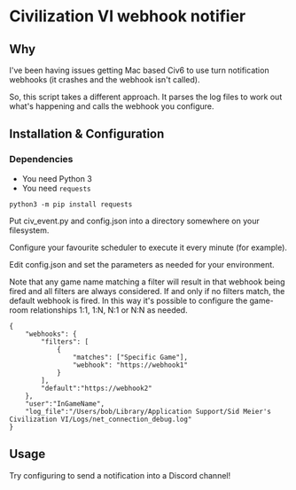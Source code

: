 # Civilization VI webhook notifier

## Why

I've been having issues getting Mac based Civ6 to use turn notification webhooks (it crashes and the webhook isn't called). 

So, this script takes a different approach. It parses the log files to work out what's happening and calls the webhook you configure.

## Installation & Configuration

### Dependencies

- You need Python 3
- You need ```requests```

```
python3 -m pip install requests
```

Put civ_event.py and config.json into a directory somewhere on your filesystem.

Configure your favourite scheduler to execute it every minute (for example).

Edit config.json and set the parameters as needed for your environment.

Note that any game name matching a filter will result in that webhook being fired and all filters 
are always considered. If and only if no filters match, the default webhook is fired. In this way 
it's possible to configure the game-room relationships 1:1, 1:N, N:1 or N:N as needed. 

```
{
    "webhooks": {
        "filters": [
            {
                "matches": ["Specific Game"],
                "webhook": "https://webhook1"
            }
        ],
        "default":"https://webhook2"
    },
    "user":"InGameName",
    "log_file":"/Users/bob/Library/Application Support/Sid Meier's Civilization VI/Logs/net_connection_debug.log"
}
```

## Usage

Try configuring to send a notification into a Discord channel!
